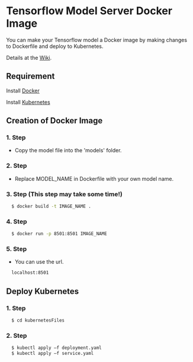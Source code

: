# Tensorflow Model Server Docker Image

You can make your Tensorflow model a Docker image by making changes to Dockerfile and deploy to Kubernetes.

Details at the [Wiki](https://github.com/ajiybanesij/Tensorflow-Model-Server-Docker-Kubernetes/wiki#tensorflow-model-server-converting-docker-image).

## Requirement

  Install [Docker](https://docs.docker.com/install/)
  
  Install [Kubernetes](https://vitux.com/?s=kubernetes)

## Creation of Docker Image

### 1. Step 
  - Copy the model file into the 'models' folder.


### 2. Step 
  - Replace MODEL_NAME in Dockerfile with your own model name.

### 3. Step (This step may take some time!)
  ```sh
    $ docker build -t IMAGE_NAME .
  ```

### 4. Step
  ```sh
    $ docker run -p 8501:8501 IMAGE_NAME  
  ```

### 5. Step
  - You can use the url.
  ```sh
    localhost:8501
  ``` 
  
 ## Deploy Kubernetes
  
### 1. Step 
  ```sh
    $ cd kubernetesFiles
  ```
  
### 2. Step 
  ```sh
    $ kubectl apply –f deployment.yaml
    $ kubectl apply –f service.yaml
  ```
